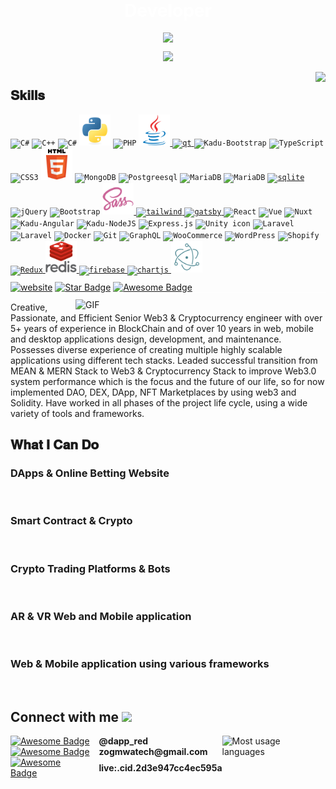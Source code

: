 <div align="center" style="position: relative;">
  <img align="center" src="https://user-images.githubusercontent.com/99034743/159275509-948b78ba-8302-43d6-8eab-a317f3a0a310.jpg" style = "width: -webkit-fill-available;"/>
  <h1 style="position: absolute; color: white; bottom: 15px; transform: translate(-50%, 0); left: 50%">Dapp | DAO | Defi Developer</h1>
</div>
<p align="center">
  <a href="https://github.com/zogmwa"><img src="https://readme-typing-svg.herokuapp.com/?lines=Creative,%20Passionate%20and%20Efficient%20Senior%20blockchain%20Engineer;5+%2B%20years%20of%20hands-on%20experience;10+%2B%20years%20of%20web%20developing%20experience;&center=true&width=800&height=45"></a>
</p>
<img align="right" src="https://visitor-badge.laobi.icu/badge?page_id=justin424.justin424" />
<h1 align="center"></h1>

<h2 font-weight="bold">𝐒𝐤𝐢𝐥𝐥𝐬</h2>
  <div>
     <div align="left">
      <code><img alt="C#" height="50" width="50" src="https://img.icons8.com/color/2x/c-programming.png"></code>
      <code><img  alt="C++" height="50" width="50" src="https://img.icons8.com/color/2x/c-plus-plus-logo.png"></code>
      <code><img  alt="C#" height="50" width="50" src="https://img.icons8.com/color/2x/c-sharp-logo.png"></code>
      <code><img alt="Python" height="50" width="50" src="https://raw.githubusercontent.com/devicons/devicon/master/icons/python/python-original.svg"/></code>
      <code><img  alt="PHP" height="50" width="50" src="https://profilinator.rishav.dev/skills-assets/php-original.svg"/></code>
      <a href="https://www.java.com" target="_blank"> 
        <code><img  alt="java" width="50" height="50" src="https://raw.githubusercontent.com/devicons/devicon/master/icons/java/java-original.svg"/></code>
      </a> 
      <a href="https://www.qt.io/" target="_blank">
        <code><img  alt="qt" width="50" height="50" src="https://upload.wikimedia.org/wikipedia/commons/0/0b/Qt_logo_2016.svg"/></code>
      </a>
      <code><img alt="Kadu-Bootstrap" height="50" width="50" src="https://img.icons8.com/color/2x/javascript.png"/></code>
      <code><img alt="TypeScript" height="50" width="50" src="https://img.icons8.com/color/2x/typescript.png"></code>
      <code><img alt="CSS3" height="50" width="50" src="https://img.icons8.com/color/2x/css3.png"/></code>
      <code><img alt="html5" width="50" height="50" src="https://raw.githubusercontent.com/devicons/devicon/master/icons/html5/html5-original-wordmark.svg"/></code>
      <code><img alt="MongoDB" height="50" width="50" src="https://img.icons8.com/color/2x/mongodb.png"/></code>
      <code><img alt="Postgreesql" height="50" width="50" src="https://img.icons8.com/color/2x/postgreesql.png"/></code>
      <code><img alt="MariaDB" height="50" width="50" src="https://img.icons8.com/fluency/2x/maria-db.png"/></code>
      <code><img alt="MariaDB" height="50" width="50" src="https://img.icons8.com/color/2x/mysql-logo.png"/></code>
       <a href="https://www.sqlite.org/" target="_blank">
         <code><img alt="sqlite" width="50" height="50" src="https://www.vectorlogo.zone/logos/sqlite/sqlite-icon.svg" /></code>
      </a>
      <code><img  alt="jQuery" height="50" width="50" src="https://img.icons8.com/external-tal-revivo-tritone-tal-revivo/344/external-jquery-is-a-javascript-library-designed-to-simplify-html-logo-tritone-tal-revivo.png" /></code>
      <code><img alt="Bootstrap" height="50" width="50" src="https://img.icons8.com/color/2x/bootstrap.png" /></code>
      <a href="https://sass-lang.com" target="_blank"> 
         <code><img  alt="sass" width="50" height="50" src="https://raw.githubusercontent.com/devicons/devicon/master/icons/sass/sass-original.svg"/></code>
      </a>
      <a href="https://tailwindcss.com/" target="_blank"> 
        <code><img alt="tailwind" width="50" height="50" src="https://www.vectorlogo.zone/logos/tailwindcss/tailwindcss-icon.svg"/></code>
      </a>
      <a href="https://www.gatsbyjs.com/" target="_blank">
        <code><img alt="gatsby" width="50" height="50" src="https://www.vectorlogo.zone/logos/gatsbyjs/gatsbyjs-icon.svg"/></code>
      </a> 
      <code><img alt="React" height="50"  width="50" src="https://profilinator.rishav.dev/skills-assets/react-original-wordmark.svg" /></code>
      <code><img alt="Vue" height="50" width="50" src="https://img.icons8.com/color/2x/vue-js.png" /></code>
      <code><img alt="Nuxt" height="50" width="50" src="https://img.icons8.com/external-tal-revivo-color-tal-revivo/2x/external-nuxt-js-a-free-and-open-source-web-application-framework-logo-color-tal-revivo.png" /></code>
      <code><img alt="Kadu-Angular" height="50" width="50" src="https://img.icons8.com/color/2x/angularjs.png" /></code>
      <code><img alt="Kadu-NodeJS" height="50" width="50" src="https://cdn.jsdelivr.net/gh/devicons/devicon/icons/nodejs/nodejs-original.svg" /></code>
      <code><img alt="Express.js" height="50" width="50" src="https://profilinator.rishav.dev/skills-assets/express-original-wordmark.svg" /></code>
      <code><img alt="Unity icon" height="50" width="50" src="https://img.icons8.com/color/2x/django.png" /></code>
      <code><img alt="Laravel" height="50" width="50" src="https://img.icons8.com/fluency/2x/laravel.png" /></code>
      <code><img alt="Laravel" height="50" width="50" src="https://img.icons8.com/external-tal-revivo-color-tal-revivo/2x/external-codeigniter-is-an-open-source-software-rapid-development-web-framework-logo-color-tal-revivo.png" /></code>
      <code><img  alt="Docker" height="50" width="50" src="https://profilinator.rishav.dev/skills-assets/docker-original-wordmark.svg" /></code>
      <code><img alt="Git" height="50"  width="50" src="https://profilinator.rishav.dev/skills-assets/git-scm-icon.svg" /></code>
      <code><img alt="GraphQL" height="50"  width="50"  src="https://profilinator.rishav.dev/skills-assets/graphql.png" /></code>
      <code><img alt="WooCommerce" height="50" width="50"  src="https://profilinator.rishav.dev/skills-assets/woocommerce.png" /></code>
      <code><img alt="WordPress" height="50"  width="50"  src="https://profilinator.rishav.dev/skills-assets/wordpress.png" /></code>
      <code><img alt="Shopify" height="50"  width="50"  src="https://github.com/yurri-yeskov/yurri-yeskov/blob/main/shopify-icon.png"/></code>
      <a href="https://redux.js.org" target="_blank">
        <code><img alt="Redux" height="50" width="50"  src="https://profilinator.rishav.dev/skills-assets/redux-original.svg"  /></code>
      </a>
      <a href="https://redis.io" target="_blank">
        <code><img alt="redis" width="50" height="50" src="https://raw.githubusercontent.com/devicons/devicon/master/icons/redis/redis-original-wordmark.svg"/></code>
      </a>
       <a href="https://firebase.google.com/" target="_blank"> 
         <code><img src="https://www.vectorlogo.zone/logos/firebase/firebase-icon.svg" alt="firebase" width="50" height="50"/></code>
      </a>
      <a href="https://www.chartjs.org" target="_blank"> 
        <code><img alt="chartjs" width="50" height="50" src="https://www.chartjs.org/media/logo-title.svg"/></code>
      </a> 
      <a href="https://www.electronjs.org" target="_blank"> 
        <code><img alt="electron" width="50" height="50" src="https://raw.githubusercontent.com/devicons/devicon/master/icons/electron/electron-original.svg"/></code>
      </a>
    </div>
  </div>
<div style="margin: 10px 0px; border-bottom: solid 1px white;">
  <a href="https://github.com/zogmwa"><img src="https://img.shields.io/static/v1?label=&labelColor=505050&message=findwork&color=%230076D6&style=flat&logo=google-chrome&logoColor=%230076D6" alt="website"/></a>
  <a href="https://github.com/zogmwa"><img src="https://img.shields.io/static/v1?label=%F0%9F%8C%9F&message=If%20Useful&style=style=flat&color=BC4E99" alt="Star Badge"/></a>
  <a href="https://github.com/zogmwa"><img src="https://cdn.rawgit.com/sindresorhus/awesome/d7305f38d29fed78fa85652e3a63e154dd8e8829/media/badge.svg" alt="Awesome Badge"/></a>
</div>
<img align="right" alt="GIF" src="https://camo.githubusercontent.com/fa73289736064aba480d0708da37d7aa183a8c3e2bcc2f58c54285a3bbbeecc1/68747470733a2f2f7777772e61616c7068612e6e65742f77702d636f6e74656e742f75706c6f6164732f323032302f31322f66756c6c2d737461636b2d646576656c6f706d656e742e676966" width="400" />
  <p>

 Creative, Passionate, and Efficient Senior Web3 & Cryptocurrency engineer with over 5+ years of experience in BlockChain and of over 10 years in web, mobile and desktop applications design, development, and maintenance. Possesses diverse experience of creating multiple highly scalable applications using different tech stacks. Leaded successful transition from MEAN & MERN Stack to Web3 & Cryptocurrency Stack to improve Web3.0 system performance which is the focus and the future of our life, so for now implemented DAO, DEX, DApp, NFT Marketplaces by using web3 and Solidity. 
Have worked in all phases of the project life cycle, using a wide variety of tools and frameworks.
</p>

## 𝐖𝐡𝐚𝐭 𝐈 𝐂𝐚𝐧 𝐃𝐨
 
### DApps & Online Betting Website
<br />

### Smart Contract & Crypto
<br />

### Crypto Trading Platforms & Bots
<br />

### AR & VR Web and Mobile application
<br />

### Web & Mobile application using various frameworks
<br />
<h2> Connect with me <img src='https://raw.githubusercontent.com/ShahriarShafin/ShahriarShafin/main/Assets/handshake.gif' width="100px"> </h2>

<div style="display: flex; justify-content: space-between;">
  <div>
    <div style="display: flex; align-items: center;">
      <a href="https://t.me/dapp_red"><img src="https://img.shields.io/badge/Telegram-2CA5E0?style=for-the-badge&logo=telegram&logoColor=white" alt="Awesome Badge"/></a><b style="margin-left: 15px;">@dapp_red</b>
    </div>
    <div style="display: flex; align-items: center;">
      <a href="mailto:zogmwatech@gmail.com"><img src="https://img.shields.io/badge/Gmail-D14836?style=for-the-badge&logo=gmail&logoColor=white" alt="Awesome Badge"/></a><b style="margin-left: 15px;">zogmwatech@gmail.com</b>
    </div>
    <div style="display: flex; align-items: center;">
      <a href="mailto:zogmwatech@gmail.com"><img src="https://img.shields.io/badge/Skype-00AFF0?style=for-the-badge&logo=skype&logoColor=white" alt="Awesome Badge"/></a><b style="margin-left: 15px;">live:.cid.2d3e947cc4ec595a</b>
    </div>
  </div>
<div>

<div>
  <img src="https://github-readme-stats.vercel.app/api/top-langs/?username=zogmwa" alt="Most usage languages" />
</div>
